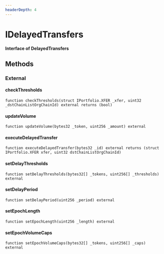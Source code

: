 ```yaml
---
headerDepth: 4
---
```


# IDelayedTransfers

**Interface of DelayedTransfers**

## Methods

### External

#### checkThresholds

```solidity:no-line-numbers
function checkThresholds(struct IPortfolio.XFER _xfer, uint32 _dstChainListOrgChainId) external returns (bool)
```

#### updateVolume

```solidity:no-line-numbers
function updateVolume(bytes32 _token, uint256 _amount) external
```

#### executeDelayedTransfer

```solidity:no-line-numbers
function executeDelayedTransfer(bytes32 _id) external returns (struct IPortfolio.XFER xfer, uint32 dstChainListOrgChainId)
```

#### setDelayThresholds

```solidity:no-line-numbers
function setDelayThresholds(bytes32[] _tokens, uint256[] _thresholds) external
```

#### setDelayPeriod

```solidity:no-line-numbers
function setDelayPeriod(uint256 _period) external
```

#### setEpochLength

```solidity:no-line-numbers
function setEpochLength(uint256 _length) external
```

#### setEpochVolumeCaps

```solidity:no-line-numbers
function setEpochVolumeCaps(bytes32[] _tokens, uint256[] _caps) external
```

